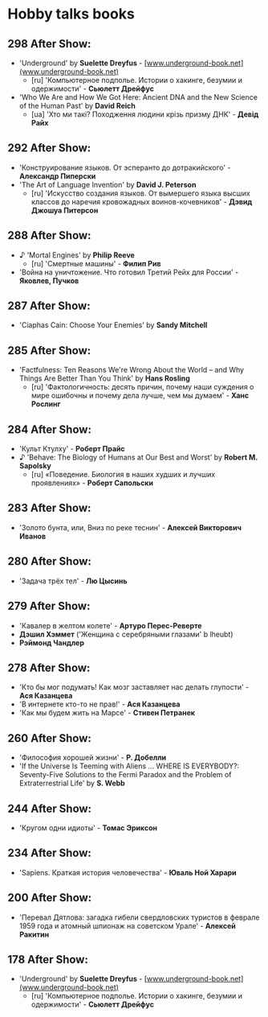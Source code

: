 # Hobby talks books

## 298 After Show:
- 'Underground' by **Suelette Dreyfus** - [www.underground-book.net](www.underground-book.net)
  - [ru] 'Компьютерное подполье. Истории о хакинге, безумии и одержимости' - **Сьюлетт Дрейфус**
- 'Who We Are and How We Got Here: Ancient DNA and the New Science of the Human Past' by **David Reich**
  - [ua] 'Хто ми такі? Походження людини крізь призму ДНК' - **Девід Райх**

## 292 After Show:
- 'Конструирование языков. От эсперанто до дотракийского' - **Александр Пиперски**
- 'The Art of Language Invention' by **David J. Peterson**
  - [ru] 'Искусство создания языков. От вымершего языка высших классов до наречия кровожадных воинов-кочевников' - **Дэвид Джошуа Питерсон**

## 288 After Show:
- ♪ 'Mortal Engines' by **Philip Reeve**
  - [ru] 'Смертные машины' - **Филип Рив**
- 'Война на уничтожение. Что готовил Третий Рейх для России' - **Яковлев, Пучков**

## 287 After Show:
- 'Ciaphas Cain: Choose Your Enemies' by **Sandy Mitchell**

## 285 After Show:
- 'Factfulness: Ten Reasons We're Wrong About the World – and Why Things Are Better Than You Think' by **Hans Rosling**
  - [ru] 'Фактологичность: десять причин, почему наши суждения о мире ошибочны и почему дела лучше, чем мы думаем' - **Ханс Рослинг**
  
## 284 After Show:
- 'Культ Ктулху' - **Роберт Прайс**
- ♪ 'Behave: The Biology of Humans at Our Best and Worst' by **Robert M. Sapolsky**
  - [ru] «Поведение. Биология в наших худших и лучших проявлениях» - **Роберт Сапольски**
  
## 283 After Show:
- 'Золото бунта, или, Вниз по реке теснин' - **Алексей Викторович Иванов**
  
## 280 After Show:
- 'Задача трёх тел' - **Лю Цысинь**

## 279 After Show:
- 'Кавалер в желтом колете' - **Артуро Перес-Реверте**
- **Дэшил Хэммет** ('Женщина с серебряными глазами'   b lheubt)
- **Рэймонд Чандлер**

## 278 After Show:
- 'Кто бы мог подумать! Как мозг заставляет нас делать глупости' - **Ася Казанцева**
- 'В интернете кто-то не прав!' - **Ася Казанцева**
- 'Как мы будем жить на Марсе' - **Стивен Петранек**

## 260 After Show:
- 'Философия хорошей жизни' - **Р. Добелли**
- 'If the Universe Is Teeming with Aliens ... WHERE IS EVERYBODY?: Seventy-Five Solutions to the Fermi Paradox and the Problem of Extraterrestrial Life' by **S. Webb**

## 244 After Show:
- 'Кругом одни идиоты' - **Томас Эриксон** 

## 234 After Show:
- 'Sapiens. Краткая история человечества' - **Юваль Ной Харари**

## 200 After Show:
- 'Перевал Дятлова: загадка гибели свердловских туристов в феврале 1959 года и атомный шпионаж на советском Урале' - **Алексей Ракитин**

## 178 After Show:
- 'Underground' by **Suelette Dreyfus** - [www.underground-book.net](www.underground-book.net)
  - [ru] 'Компьютерное подполье. Истории о хакинге, безумии и одержимости' - **Сьюлетт Дрейфус**
